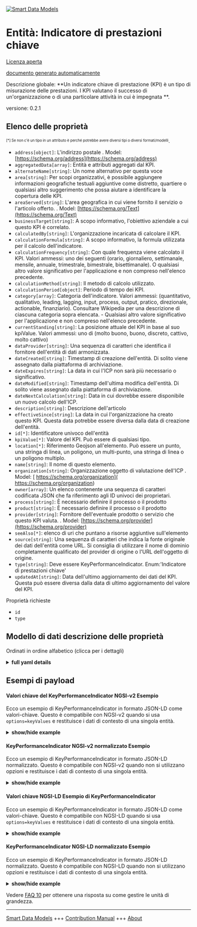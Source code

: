 <!-- 10-Header -->  
[![Smart Data Models](https://smartdatamodels.org/wp-content/uploads/2022/01/SmartDataModels_logo.png "Logo")](https://smartdatamodels.org)  
Entità: Indicatore di prestazioni chiave  
========================================<!-- /10-Header -->  
<!-- 15-License -->  
[Licenza aperta](https://github.com/smart-data-models//dataModel.KeyPerformanceIndicator/blob/master/KeyPerformanceIndicator/LICENSE.md)  
[documento generato automaticamente](https://docs.google.com/presentation/d/e/2PACX-1vTs-Ng5dIAwkg91oTTUdt8ua7woBXhPnwavZ0FxgR8BsAI_Ek3C5q97Nd94HS8KhP-r_quD4H0fgyt3/pub?start=false&loop=false&delayms=3000#slide=id.gb715ace035_0_60)  
<!-- /15-License -->  
<!-- 20-Description -->  
Descrizione globale: **Un indicatore chiave di prestazione (KPI) è un tipo di misurazione delle prestazioni. I KPI valutano il successo di un'organizzazione o di una particolare attività in cui è impegnata **.  
versione: 0.2.1  
<!-- /20-Description -->  
<!-- 30-PropertiesList -->  

## Elenco delle proprietà  

<sup><sub>[*] Se non c'è un tipo in un attributo è perché potrebbe avere diversi tipi o diversi formati/modelli</sub></sup>.  
- `address[object]`: L'indirizzo postale  . Model: [https://schema.org/address](https://schema.org/address)- `aggregatedData[array]`:  Entità e attributi aggregati dal KPI.  - `alternateName[string]`: Un nome alternativo per questa voce  - `area[string]`: Per scopi organizzativi, è possibile aggiungere informazioni geografiche testuali aggiuntive come distretto, quartiere o qualsiasi altro suggerimento che possa aiutare a identificare la copertura delle KPI.  - `areaServed[string]`: L'area geografica in cui viene fornito il servizio o l'articolo offerto.  . Model: [https://schema.org/Text](https://schema.org/Text)- `businessTarget[string]`: A scopo informativo, l'obiettivo aziendale a cui questo KPI è correlato.  - `calculatedBy[string]`: L'organizzazione incaricata di calcolare il KPI.  - `calculationFormula[string]`: A scopo informativo, la formula utilizzata per il calcolo dell'indicatore.  - `calculationFrequency[string]`: Con quale frequenza viene calcolato il KPI. Valori ammessi: uno dei seguenti (orario, giornaliero, settimanale, mensile, annuale, trimestrale, bimestrale, bisettimanale). O qualsiasi altro valore significativo per l'applicazione e non compreso nell'elenco precedente.  - `calculationMethod[string]`: Il metodo di calcolo utilizzato.  - `calculationPeriod[object]`: Periodo di tempo dei KPI.  - `category[array]`: Categoria dell'indicatore. Valori ammessi: (quantitativo, qualitativo, leading, lagging, input, process, output, pratico, direzionale, actionable, finanziario). Consultare Wikipedia per una descrizione di ciascuna categoria sopra elencata. - Qualsiasi altro valore significativo per l'applicazione e non compreso nell'elenco precedente.  - `currentStanding[string]`: La posizione attuale del KPI in base al suo kpiValue. Valori ammessi: uno di (molto buono, buono, discreto, cattivo, molto cattivo)  - `dataProvider[string]`: Una sequenza di caratteri che identifica il fornitore dell'entità di dati armonizzata.  - `dateCreated[string]`: Timestamp di creazione dell'entità. Di solito viene assegnato dalla piattaforma di archiviazione.  - `dateExpires[string]`: La data in cui l'ICP non sarà più necessario o significativo.  - `dateModified[string]`: Timestamp dell'ultima modifica dell'entità. Di solito viene assegnato dalla piattaforma di archiviazione.  - `dateNextCalculation[string]`: Data in cui dovrebbe essere disponibile un nuovo calcolo dell'ICP.  - `description[string]`: Descrizione dell'articolo  - `effectiveSince[string]`: La data in cui l'organizzazione ha creato questo KPI. Questa data potrebbe essere diversa dalla data di creazione dell'entità.  - `id[*]`: Identificatore univoco dell'entità  - `kpiValue[*]`: Valore del KPI. Può essere di qualsiasi tipo.  - `location[*]`: Riferimento Geojson all'elemento. Può essere un punto, una stringa di linea, un poligono, un multi-punto, una stringa di linea o un poligono multiplo.  - `name[string]`: Il nome di questo elemento.  - `organization[string]`: Organizzazione oggetto di valutazione dell'ICP  . Model: [ https://schema.org/organization]( https://schema.org/organization)- `owner[array]`: Un elenco contenente una sequenza di caratteri codificata JSON che fa riferimento agli ID univoci dei proprietari.  - `process[string]`: È necessario definire il processo o il prodotto  - `product[string]`: È necessario definire il processo o il prodotto  - `provider[string]`: Fornitore dell'eventuale prodotto o servizio che questo KPI valuta.  . Model: [https://schema.org/provider](https://schema.org/provider)- `seeAlso[*]`: elenco di uri che puntano a risorse aggiuntive sull'elemento  - `source[string]`: Una sequenza di caratteri che indica la fonte originale dei dati dell'entità come URL. Si consiglia di utilizzare il nome di dominio completamente qualificato del provider di origine o l'URL dell'oggetto di origine.  - `type[string]`: Deve essere KeyPerformanceIndicator. Enum:'Indicatore di prestazioni chiave'  - `updatedAt[string]`: Data dell'ultimo aggiornamento dei dati del KPI. Questa può essere diversa dalla data di ultimo aggiornamento del valore del KPI.  <!-- /30-PropertiesList -->  
<!-- 35-RequiredProperties -->  
Proprietà richieste  
- `id`  - `type`  <!-- /35-RequiredProperties -->  
<!-- 40-RequiredProperties -->  
<!-- /40-RequiredProperties -->  
<!-- 50-DataModelHeader -->  
## Modello di dati descrizione delle proprietà  
Ordinati in ordine alfabetico (clicca per i dettagli)  
<!-- /50-DataModelHeader -->  
<!-- 60-ModelYaml -->  
<details><summary><strong>full yaml details</strong></summary>    
```yaml  
KeyPerformanceIndicator:    
  description: 'A Key Performance Indicator (KPI) is a type of performance measurement. KPIs evaluate the success of an organization or of a particular activity in which it engages.'    
  properties:    
    address:    
      description: 'The mailing address'    
      properties:    
        addressCountry:    
          description: 'Property. The country. For example, Spain. Model:''https://schema.org/addressCountry'''    
          type: string    
        addressLocality:    
          description: 'Property. The locality in which the street address is, and which is in the region. Model:''https://schema.org/addressLocality'''    
          type: string    
        addressRegion:    
          description: 'Property. The region in which the locality is, and which is in the country. Model:''https://schema.org/addressRegion'''    
          type: string    
        postOfficeBoxNumber:    
          description: 'Property. The post office box number for PO box addresses. For example, 03578. Model:''https://schema.org/postOfficeBoxNumber'''    
          type: string    
        postalCode:    
          description: 'Property. The postal code. For example, 24004. Model:''https://schema.org/https://schema.org/postalCode'''    
          type: string    
        streetAddress:    
          description: 'Property. The street address. Model:''https://schema.org/streetAddress'''    
          type: string    
      type: object    
      x-ngsi:    
        model: https://schema.org/address    
        type: Property    
    aggregatedData:    
      description: ' Entity(ies) and attribute(s) aggregated by the KPI.'    
      items:    
        properties:    
          attrs:    
            items:    
              type: string    
            minItems: 1    
            type: array    
          entityType:    
            type: string    
        type: object    
      minItems: 1    
      type: array    
      x-ngsi:    
        type: Property    
    alternateName:    
      description: 'An alternative name for this item'    
      type: string    
      x-ngsi:    
        type: Property    
    area:    
      description: 'For organizational purposes, it allows to add extra textual geographical information such as district, borough, or any other hint which can help to identify the KPI coverage.'    
      type: string    
      x-ngsi:    
        type: Property    
    areaServed:    
      description: 'The geographic area where a service or offered item is provided'    
      type: string    
      x-ngsi:    
        model: https://schema.org/Text    
        type: Property    
    businessTarget:    
      description: 'For informative purposes, the business target to which this KPI is related to.'    
      type: string    
      x-ngsi:    
        type: Property    
    calculatedBy:    
      description: 'The organization in charge of calculating the KPI.'    
      type: string    
      x-ngsi:    
        type: Property    
    calculationFormula:    
      description: 'For informative purposes, the formula used for calculating the indicator.'    
      type: string    
      x-ngsi:    
        type: Property    
    calculationFrequency:    
      description: 'How often the KPI is calculated. Allowed values: one Of (hourly, daily, weekly, monthly, yearly, quarterly, bimonthly, biweekly). Or any other value meaningful for the application and not covered by the above list.'    
      enum:    
        - hourly    
        - daily    
        - weekly    
        - monthly    
        - yearly    
        - quarterly    
        - bimonthly    
        - biweekly    
      type: string    
      x-ngsi:    
        type: Property    
    calculationMethod:    
      description: 'The calculation method used.'    
      enum:    
        - manual    
        - automatic    
        - semiautomatic    
      type: string    
      x-ngsi:    
        type: Property    
    calculationPeriod:    
      description: 'KPI''s period of time.'    
      properties:    
        from:    
          format: date    
          type: string    
        to:    
          format: date    
          type: string    
      type: object    
      x-ngsi:    
        type: Property    
    category:    
      description: 'Indicator category. Allowed values: (quantitative, qualitative, leading, lagging, input, process, output, practical, directional, actionable, financial). Check Wikipedia for a description of each category listed above. - Any other value meaningful to the application and not covered by the above list.'    
      items:    
        enum:    
          - actionable    
          - directional    
          - financial    
          - input    
          - lagging    
          - leading    
          - output    
          - practical    
          - process    
          - qualitative    
          - quantitative    
        type: string    
      minItems: 1    
      type: array    
      x-ngsi:    
        type: Property    
    currentStanding:    
      description: 'The KPI''s current standing as per its kpiValue. Allowed values: one Of (very good, good, fair, bad, very bad)'    
      enum:    
        - veryGood    
        - good    
        - fair    
        - bad    
        - veryBad    
      type: string    
      x-ngsi:    
        type: Property    
    dataProvider:    
      description: 'A sequence of characters identifying the provider of the harmonised data entity.'    
      type: string    
      x-ngsi:    
        type: Property    
    dateCreated:    
      description: 'Entity creation timestamp. This will usually be allocated by the storage platform.'    
      format: date-time    
      type: string    
      x-ngsi:    
        type: Property    
    dateExpires:    
      description: 'The date on which the KPI will be no longer necessary or meaningful.'    
      format: date-time    
      type: string    
      x-ngsi:    
        type: Property    
    dateModified:    
      description: 'Timestamp of the last modification of the entity. This will usually be allocated by the storage platform.'    
      format: date-time    
      type: string    
      x-ngsi:    
        type: Property    
    dateNextCalculation:    
      description: 'Date on which a new calculation of the KPI should be available.'    
      format: date    
      type: string    
      x-ngsi:    
        type: Property    
    description:    
      description: 'A description of this item'    
      type: string    
      x-ngsi:    
        type: Property    
    effectiveSince:    
      description: 'The date on which the organization created this KPI. This date might be different than the entity creation date.'    
      format: date-time    
      type: string    
      x-ngsi:    
        type: Property    
    id:    
      anyOf: &keyperformanceindicator_-_properties_-_owner_-_items_-_anyof    
        - description: 'Property. Identifier format of any NGSI entity'    
          maxLength: 256    
          minLength: 1    
          pattern: ^[\w\-\.\{\}\$\+\*\[\]`|~^@!,:\\]+$    
          type: string    
        - description: 'Property. Identifier format of any NGSI entity'    
          format: uri    
          type: string    
      description: 'Unique identifier of the entity'    
      x-ngsi:    
        type: Property    
    kpiValue:    
      description: 'Value of the KPI. It can be of any type.'    
      oneOf:    
        - type: string    
        - type: number    
        - type: boolean    
        - type: object    
        - type: array    
      x-ngsi:    
        type: Property    
    location:    
      description: 'Geojson reference to the item. It can be Point, LineString, Polygon, MultiPoint, MultiLineString or MultiPolygon'    
      oneOf:    
        - description: 'Geoproperty. Geojson reference to the item. Point'    
          properties:    
            bbox:    
              items:    
                type: number    
              minItems: 4    
              type: array    
            coordinates:    
              items:    
                type: number    
              minItems: 2    
              type: array    
            type:    
              enum:    
                - Point    
              type: string    
          required:    
            - type    
            - coordinates    
          title: 'GeoJSON Point'    
          type: object    
        - description: 'Geoproperty. Geojson reference to the item. LineString'    
          properties:    
            bbox:    
              items:    
                type: number    
              minItems: 4    
              type: array    
            coordinates:    
              items:    
                items:    
                  type: number    
                minItems: 2    
                type: array    
              minItems: 2    
              type: array    
            type:    
              enum:    
                - LineString    
              type: string    
          required:    
            - type    
            - coordinates    
          title: 'GeoJSON LineString'    
          type: object    
        - description: 'Geoproperty. Geojson reference to the item. Polygon'    
          properties:    
            bbox:    
              items:    
                type: number    
              minItems: 4    
              type: array    
            coordinates:    
              items:    
                items:    
                  items:    
                    type: number    
                  minItems: 2    
                  type: array    
                minItems: 4    
                type: array    
              type: array    
            type:    
              enum:    
                - Polygon    
              type: string    
          required:    
            - type    
            - coordinates    
          title: 'GeoJSON Polygon'    
          type: object    
        - description: 'Geoproperty. Geojson reference to the item. MultiPoint'    
          properties:    
            bbox:    
              items:    
                type: number    
              minItems: 4    
              type: array    
            coordinates:    
              items:    
                items:    
                  type: number    
                minItems: 2    
                type: array    
              type: array    
            type:    
              enum:    
                - MultiPoint    
              type: string    
          required:    
            - type    
            - coordinates    
          title: 'GeoJSON MultiPoint'    
          type: object    
        - description: 'Geoproperty. Geojson reference to the item. MultiLineString'    
          properties:    
            bbox:    
              items:    
                type: number    
              minItems: 4    
              type: array    
            coordinates:    
              items:    
                items:    
                  items:    
                    type: number    
                  minItems: 2    
                  type: array    
                minItems: 2    
                type: array    
              type: array    
            type:    
              enum:    
                - MultiLineString    
              type: string    
          required:    
            - type    
            - coordinates    
          title: 'GeoJSON MultiLineString'    
          type: object    
        - description: 'Geoproperty. Geojson reference to the item. MultiLineString'    
          properties:    
            bbox:    
              items:    
                type: number    
              minItems: 4    
              type: array    
            coordinates:    
              items:    
                items:    
                  items:    
                    items:    
                      type: number    
                    minItems: 2    
                    type: array    
                  minItems: 4    
                  type: array    
                type: array    
              type: array    
            type:    
              enum:    
                - MultiPolygon    
              type: string    
          required:    
            - type    
            - coordinates    
          title: 'GeoJSON MultiPolygon'    
          type: object    
      x-ngsi:    
        type: Geoproperty    
    name:    
      description: 'The name of this item.'    
      type: string    
      x-ngsi:    
        type: Property    
    organization:    
      description: 'Subject organization evaluated by the KPI'    
      type: string    
      x-ngsi:    
        model: ' https://schema.org/organization'    
        type: Property    
    owner:    
      description: 'A List containing a JSON encoded sequence of characters referencing the unique Ids of the owner(s)'    
      items:    
        anyOf: *keyperformanceindicator_-_properties_-_owner_-_items_-_anyof    
        description: 'Property. Unique identifier of the entity'    
      type: array    
      x-ngsi:    
        type: Property    
    process:    
      description: 'Either process or product must be defined'    
      type: string    
      x-ngsi:    
        type: Property    
    product:    
      description: 'Either process or product must be defined'    
      type: string    
      x-ngsi:    
        type: Property    
    provider:    
      description: 'Provider of the product or service, if any, that this KPI evaluates.'    
      type: string    
      x-ngsi:    
        model: https://schema.org/provider    
        type: Property    
    seeAlso:    
      description: 'list of uri pointing to additional resources about the item'    
      oneOf:    
        - items:    
            format: uri    
            type: string    
          minItems: 1    
          type: array    
        - format: uri    
          type: string    
      x-ngsi:    
        type: Property    
    source:    
      description: 'A sequence of characters giving the original source of the entity data as a URL. Recommended to be the fully qualified domain name of the source provider, or the URL to the source object.'    
      type: string    
      x-ngsi:    
        type: Property    
    type:    
      description: 'It must be KeyPerformanceIndicator. Enum:''KeyPerformanceIndicator'''    
      enum:    
        - KeyPerformanceIndicator    
      type: string    
      x-ngsi:    
        type: Property    
    updatedAt:    
      description: 'Last update date of the KPI data. This can be different than the last update date of the KPI''s value.'    
      format: date-time    
      type: string    
      x-ngsi:    
        type: Property    
  required:    
    - id    
    - type    
  type: object    
  x-derived-from: ""    
  x-disclaimer: 'Redistribution and use in source and binary forms, with or without modification, are permitted  provided that the license conditions are met. Copyleft (c) 2022 Contributors to Smart Data Models Program'    
  x-license-url: https://github.com/smart-data-models/dataModel.KeyPerformanceIndicator/blob/master/KeyPerformanceIndicator/LICENSE.md    
  x-model-schema: https://smart-data-models.github.io/dataModel.KeyPerformanceIndicator/keyPerformanceIndicator/schema.json    
  x-model-tags: ""    
  x-version: 0.2.1    
```  
</details>    
<!-- /60-ModelYaml -->  
<!-- 70-MiddleNotes -->  
<!-- /70-MiddleNotes -->  
<!-- 80-Examples -->  
## Esempi di payload  
#### Valori chiave del KeyPerformanceIndicator NGSI-v2 Esempio  
Ecco un esempio di KeyPerformanceIndicator in formato JSON-LD come valori-chiave. Questo è compatibile con NGSI-v2 quando si usa `options=keyValues` e restituisce i dati di contesto di una singola entità.  
<details><summary><strong>show/hide example</strong></summary>    
```json  
{  
  "id": "kpi-2016-Ciudad-containers-faults",  
  "type": "KeyPerformanceIndicator",  
  "name": "Incidencias-Contenedores-Mensual",  
  "description": "Number of incidences raised on containers per month",  
  "category": [  
    "quantitative"  
  ],  
  "organization": "Ayuntamiento de Ciudad",  
  "provider": "Cleaning Service Provider S.A.",  
  "kpiValue": 20,  
  "currentStanding": "good",  
  "calculationPeriod": {  
    "from": "2016-06-01",  
    "to": "2016-06-30"  
  },  
  "calculationMethod": "automatic",  
  "calculationFrequency": "monthly",  
  "dateModified": "2016-06-29T15:59:09.224Z",  
  "dateNextCalculation": "2016-07-31",  
  "address": {  
    "addressLocality": "Ciudad",  
    "addressCountry": "ESP"  
  },  
  "process": "Garbage Collection"  
}  
```  
</details>  
#### KeyPerformanceIndicator NGSI-v2 normalizzato Esempio  
Ecco un esempio di KeyPerformanceIndicator in formato JSON-LD normalizzato. Questo è compatibile con NGSI-v2 quando non si utilizzano opzioni e restituisce i dati di contesto di una singola entità.  
<details><summary><strong>show/hide example</strong></summary>    
```json  
{  
  "id": "kpi-2016-Ciudad-containers-faults",  
  "type": "KeyPerformanceIndicator",  
  "category": {  
    "type": "array",  
    "value": [  
      "quantitative"  
    ]  
  },  
  "dateModified": {  
    "type": "DateTime",  
    "value": "2016-06-29T15:59:09.224Z"  
  },  
  "calculationFrequency": {  
    "type": "Text",  
    "value": "monthly"  
  },  
  "description": {  
    "type": "Text",  
    "value": "Number of incidences raised on containers per month"  
  },  
  "currentStanding": {  
    "type": "Text",  
    "value": "good"  
  },  
  "address": {  
    "type": "PostalAddress",  
    "value": {  
      "addressLocality": "Ciudad",  
      "addressCountry": "ESP"  
    }  
  },  
  "calculationPeriod": {  
    "type": "StructuredObject",  
    "value": {  
      "to": "2016-06-30",  
      "from": "2016-06-01"  
    }  
  },  
  "dateNextCalculation": {  
    "type": "DateTime",  
    "value": "2016-07-31"  
  },  
  "calculationMethod": {  
    "type": "Text",  
    "value": "automatic"  
  },  
  "provider": {  
    "type": "Text",  
    "value": "Cleaning Service Provider S.A."  
  },  
  "organization": {  
    "type": "Text",  
    "value": "Ayuntamiento de Ciudad"  
  },  
  "kpiValue": {  
    "type": "Number",  
    "value": 20  
  },  
  "name": {  
    "type": "Text",  
    "value": "Incidencias-Contenedores-Mensual"  
  },  
  "process": {  
    "type": "Text",  
    "value": "Garbage Collection"  
  }  
}  
```  
</details>  
#### Valori chiave NGSI-LD Esempio di KeyPerformanceIndicator  
Ecco un esempio di KeyPerformanceIndicator in formato JSON-LD come valori-chiave. Questo è compatibile con NGSI-LD quando si usa `options=keyValues` e restituisce i dati di contesto di una singola entità.  
<details><summary><strong>show/hide example</strong></summary>    
```json  
{  
    "id": "urn:ngsi-ld:KeyPerformanceIndicator:kpi-2016-Ciudad-containers-faults",  
    "type": "KeyPerformanceIndicator",  
    "address": {  
        "addressCountry": "ESP",  
        "addressLocality": "Ciudad"  
    },  
    "calculationFrequency": "monthly",  
    "calculationMethod": "automatic",  
    "calculationPeriod": {  
        "from": "2016-06-01",  
        "to": "2016-06-30"  
    },  
    "category": [  
        "quantitative"  
    ],  
    "currentStanding": "good",  
    "dateNextCalculation": "2016-07-31Z",  
    "description": "Number of incidences raised on containers per month",  
    "kpiValue": 20,  
    "modifiedAt": "2016-06-29T15:59:09.224Z",  
    "name": "Incidencias-Contenedores-Mensual",  
    "organization": "Ayuntamiento de Ciudad",  
    "process": "Garbage Collection",  
    "provider": "Cleaning Service Provider S.A.",  
    "@context": [  
        "https://uri.etsi.org/ngsi-ld/v1/ngsi-ld-core-context.jsonld",  
        "https://raw.githubusercontent.com/smart-data-models/dataModel.KeyPerformanceIndicator/master/context.jsonld"  
    ]  
}  
```  
</details>  
#### KeyPerformanceIndicator NGSI-LD normalizzato Esempio  
Ecco un esempio di KeyPerformanceIndicator in formato JSON-LD normalizzato. Questo è compatibile con NGSI-LD quando non si utilizzano opzioni e restituisce i dati di contesto di una singola entità.  
<details><summary><strong>show/hide example</strong></summary>    
```json  
{  
    "id": "urn:ngsi-ld:KeyPerformanceIndicator:kpi-2016-Ciudad-containers-faults",  
    "type": "KeyPerformanceIndicator",  
    "address": {  
        "type": "Property",  
        "value": {  
            "addressLocality": "Ciudad",  
            "addressCountry": "ESP",  
            "type": "PostalAddress"  
        }  
    },  
    "calculationFrequency": {  
        "type": "Property",  
        "value": "monthly"  
    },  
    "calculationMethod": {  
        "type": "Property",  
        "value": "automatic"  
    },  
    "calculationPeriod": {  
        "type": "Property",  
        "value": {  
            "to": "2016-06-30",  
            "from": "2016-06-01"  
        }  
    },  
    "category": {  
        "type": "Property",  
        "value": [  
            "quantitative"  
        ]  
    },  
    "currentStanding": {  
        "type": "Property",  
        "value": "good"  
    },  
    "dateNextCalculation": {  
        "type": "Property",  
        "value": {  
            "@type": "DateTime",  
            "@value": "2016-07-31Z"  
        }  
    },  
    "description": {  
        "type": "Property",  
        "value": "Number of incidences raised on containers per month"  
    },  
    "kpiValue": {  
        "type": "Property",  
        "value": 20  
    },  
    "modifiedAt": {  
        "type": "Property",  
        "value": {  
            "@type": "DateTime",  
            "@value": "2016-06-29T15:59:09.224Z"  
        }  
    },  
    "name": {  
        "type": "Property",  
        "value": "Incidencias-Contenedores-Mensual"  
    },  
    "organization": {  
        "type": "Property",  
        "value": "Ayuntamiento de Ciudad"  
    },  
    "process": {  
        "type": "Property",  
        "value": "Garbage Collection"  
    },  
    "provider": {  
        "type": "Property",  
        "value": "Cleaning Service Provider S.A."  
    },  
    "@context": [  
        "https://uri.etsi.org/ngsi-ld/v1/ngsi-ld-core-context.jsonld",  
        "https://raw.githubusercontent.com/smart-data-models/dataModel.KeyPerformanceIndicator/master/context.jsonld"  
    ]  
}  
```  
</details><!-- /80-Examples -->  
<!-- 90-FooterNotes -->  
<!-- /90-FooterNotes -->  
<!-- 95-Units -->  
Vedere [FAQ 10](https://smartdatamodels.org/index.php/faqs/) per ottenere una risposta su come gestire le unità di grandezza.  
<!-- /95-Units -->  
<!-- 97-LastFooter -->  
---  
[Smart Data Models](https://smartdatamodels.org) +++ [Contribution Manual](https://bit.ly/contribution_manual) +++ [About](https://bit.ly/Introduction_SDM)<!-- /97-LastFooter -->  
